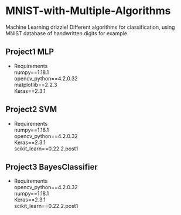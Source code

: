 # MNIST-with-Multiple-Algorithms
Machine Learning drizzle! Different algorithms for classification, using MNIST database of handwritten digits for example.
## Project1 MLP
* Requirements<br>
numpy==1.18.1<br>
opencv_python==4.2.0.32<br>
matplotlib==2.2.3<br>
Keras==2.3.1<br>
## Project2 SVM
* Requirements<br>
numpy==1.18.1<br>
opencv_python==4.2.0.32<br>
Keras==2.3.1<br>
scikit_learn==0.22.2.post1<br>
## Project3 BayesClassifier
* Requirements<br>
opencv_python==4.2.0.32<br>
numpy==1.18.1<br>
Keras==2.3.1<br>
scikit_learn==0.22.2.post1<br>
